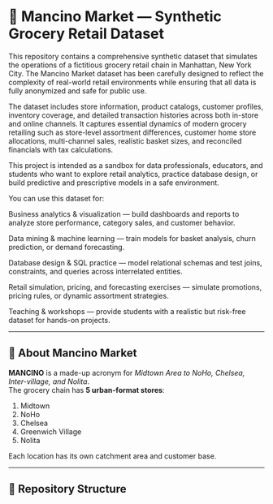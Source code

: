 # 🛒 Mancino Market — Synthetic Grocery Retail Dataset

This repository contains a comprehensive synthetic dataset that simulates the operations of a fictitious grocery retail chain in Manhattan, New York City. The Mancino Market dataset has been carefully designed to reflect the complexity of real-world retail environments while ensuring that all data is fully anonymized and safe for public use.

The dataset includes store information, product catalogs, customer profiles, inventory coverage, and detailed transaction histories across both in-store and online channels. It captures essential dynamics of modern grocery retailing such as store-level assortment differences, customer home store allocations, multi-channel sales, realistic basket sizes, and reconciled financials with tax calculations.

This project is intended as a sandbox for data professionals, educators, and students who want to explore retail analytics, practice database design, or build predictive and prescriptive models in a safe environment.

You can use this dataset for:

Business analytics & visualization — build dashboards and reports to analyze store performance, category sales, and customer behavior.

Data mining & machine learning — train models for basket analysis, churn prediction, or demand forecasting.

Database design & SQL practice — model relational schemas and test joins, constraints, and queries across interrelated entities.

Retail simulation, pricing, and forecasting exercises — simulate promotions, pricing rules, or dynamic assortment strategies.

Teaching & workshops — provide students with a realistic but risk-free dataset for hands-on projects.

---

## 🌆 About Mancino Market

**MANCINO** is a made-up acronym for *Midtown Area to NoHo, Chelsea, Inter-village, and Nolita*.  
The grocery chain has **5 urban-format stores**:

1. Midtown  
2. NoHo  
3. Chelsea  
4. Greenwich Village  
5. Nolita  

Each location has its own catchment area and customer base.

---

## 📂 Repository Structure

